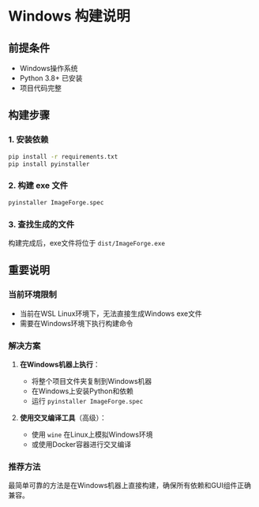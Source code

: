 # Windows 构建说明

## 前提条件
- Windows操作系统
- Python 3.8+ 已安装
- 项目代码完整

## 构建步骤

### 1. 安装依赖
```cmd
pip install -r requirements.txt
pip install pyinstaller
```

### 2. 构建 exe 文件
```cmd
pyinstaller ImageForge.spec
```

### 3. 查找生成的文件
构建完成后，exe文件将位于 `dist/ImageForge.exe`

## 重要说明

### 当前环境限制
- 当前在WSL Linux环境下，无法直接生成Windows exe文件
- 需要在Windows环境下执行构建命令

### 解决方案
1. **在Windows机器上执行**：
   - 将整个项目文件夹复制到Windows机器
   - 在Windows上安装Python和依赖
   - 运行 `pyinstaller ImageForge.spec`

2. **使用交叉编译工具**（高级）：
   - 使用 `wine` 在Linux上模拟Windows环境
   - 或使用Docker容器进行交叉编译

### 推荐方法
最简单可靠的方法是在Windows机器上直接构建，确保所有依赖和GUI组件正确兼容。